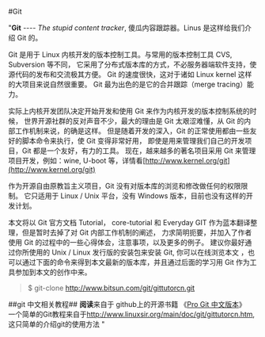 #Git



"**Git**  ----  *The stupid content tracker*, 傻瓜内容跟踪器。Linus 是这样给我们介绍 Git 的。

Git 是用于 Linux 内核开发的版本控制工具。与常用的版本控制工具 CVS, Subversion 等不同， 它采用了分布式版本库的方式，不必服务器端软件支持，使源代码的发布和交流极其方便。 Git 的速度很快，这对于诸如 Linux kernel 这样的大项目来说自然很重要。 Git 最为出色的是它的合并跟踪（merge tracing）能力。

实际上内核开发团队决定开始开发和使用 Git 来作为内核开发的版本控制系统的时候， 世界开源社群的反对声音不少，最大的理由是 Git 太艰涩难懂，从 Git 的内部工作机制来说，的确是这样。 但是随着开发的深入，Git 的正常使用都由一些友好的脚本命令来执行，使 Git 变得非常好用， 即使是用来管理我们自己的开发项目，Git 都是一个友好，有力的工具。 现在，越来越多的著名项目采用 Git 来管理项目开发，例如：wine, U-boot 等，详情看[http://www.kernel.org/git](http://www.kernel.org/git)

作为开源自由原教旨主义项目，Git 没有对版本库的浏览和修改做任何的权限限制。 它只适用于 Linux / Unix 平台，没有 Windows 版本，目前也没有这样的开发计划。

本文将以 Git 官方文档 Tutorial， core-tutorial 和 Everyday GIT 作为蓝本翻译整理，但是暂时去掉了对 Git 内部工作机制的阐述， 力求简明扼要，并加入了作者使用 Git 的过程中的一些心得体会，注意事项，以及更多的例子。 建议你最好通过你所使用的 Unix / Linux 发行版的安装包来安装 Git, 你可以在线浏览本文 ，也可以通过下面的命令来得到本文最新的版本库，并且通过后面的学习用 Git 作为工具参加到本文的创作中来。
>$ git-clone http://www.bitsun.com/git/gittutorcn.git

##git 中文相关教程##
**阅读**来自于 github上的开源书籍  《[Pro Git 中文版本](/progit/menu)》  
一个简单的Git教程来自于<a href="http://www.linuxsir.org/main/doc/git/gittutorcn.htm" target="_blank">http://www.linuxsir.org/main/doc/git/gittutorcn.htm</a>, 这只简单的介绍git的使用方法
"
